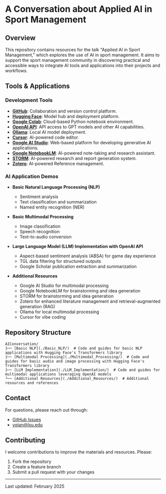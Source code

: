 # A Conversation about Applied AI in Sport Management

## Overview

This repository contains resources for the talk "Applied AI in Sport Management," which explores the use of AI in sport management. It aims to support the sport management community in discovering practical and accessible ways to integrate AI tools and applications into their projects and workflows.

## Tools & Applications

### Development Tools
- **[GitHub](https://github.com/)**: Collaboration and version control platform.
- **[Hugging Face](https://huggingface.co/)**: Model hub and deployment platform.
- **[Google Colab](https://colab.google/)**: Cloud-based Python notebook environment.
- **[OpenAI API](https://openai.com/api/)**: API access to GPT models and other AI capabilities.
- **[Ollama](https://ollama.com/)**: Local AI model deployment.
- **[Cursor](https://www.cursor.com/en)**: AI-powered code editor.
- **[Google AI Studio](https://aistudio.google.com/welcome)**: Web-based platform for developing generative AI applications.
- **[Google NotebookLM](https://notebooklm.google/)**: AI-powered note-taking and research assistant.
- **[STORM](https://storm.genie.stanford.edu/)**: AI-powered research and report generation system.
- **[Zotero](https://www.zotero.org/)**: AI-powered Reference management.

### AI Application Demos

- **Basic Natural Language Processing (NLP)**
  - Sentiment analysis
  - Text classification and summarization
  - Named entity recognition (NER)

- **Basic Multimodal Processing**
  - Image classification
  - Speech recognition
  - Text-to-audio conversion

- **Large Language Model (LLM) Implementation with OpenAI API**
  - Aspect-based sentiment analysis (ABSA) for game day experience
  - TGL data filtering for structured outputs
  - Google Scholar publication extraction and summarization
 
- **Additional Resources**  
  - Google AI Studio for multimodal processing
  - Google NotebookLM for brainstorming and idea generation
  - STORM for brainstorming and idea generation  
  - Zotero for enhanced literature management and retrieval-augmented generation (RAG)
  - Ollama for local multimodal processing
  - Cursor for vibe coding

## Repository Structure

```
AIConversation/
├── [Basic NLP](./Basic_NLP/)  # Code and guides for basic NLP applications with Hugging Face's Transformers library
├── [Multimodal Processing](./Multimodal_Processing/)  # Code and guides for basic audio and image processing with Hugging Face's Transformers library
├── [LLM Implementation](./LLM_Implementation/)  # Code and guides for multimodal applications leveraging OpenAI models
└── [Additional Resources](./Additional_Resources/)  # Additional resources and references
```

## Contact

For questions, please reach out through:
- [GitHub Issues](https://github.com/TyrealQ/AIConversation/issues)
- yqian@lsu.edu

## Contributing

I welcome contributions to improve the materials and resources. Please:

1. Fork the repository
2. Create a feature branch
3. Submit a pull request with your changes

---
Last updated: February 2025

